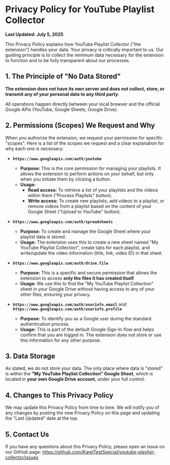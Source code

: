 # Privacy Policy for YouTube Playlist Collector

**Last Updated: July 5, 2025**

This Privacy Policy explains how YouTube Playlist Collector ("the extension") handles your data. Your privacy is critically important to us. Our guiding principle is to collect the minimum data necessary for the extension to function and to be fully transparent about our processes.

## 1. The Principle of "No Data Stored"

**The extension does not have its own server and does not collect, store, or transmit any of your personal data to any third party.**

All operations happen directly between your local browser and the official Google APIs (YouTube, Google Sheets, Google Drive).

## 2. Permissions (Scopes) We Request and Why

When you authorize the extension, we request your permission for specific "scopes". Here is a list of the scopes we request and a clear explanation for why each one is necessary:

*   **`https://www.googleapis.com/auth/youtube`**
    *   **Purpose:** This is the core permission for managing your playlists. It allows the extension to perform actions on your behalf, but only when you initiate them by clicking a button.
    *   **Usage:**
        *   **Read access:** To retrieve a list of your playlists and the videos within them ("Process Playlists" button).
        *   **Write access:** To create new playlists, add videos to a playlist, or remove videos from a playlist based on the content of your Google Sheet ("Upload to YouTube" button).

*   **`https://www.googleapis.com/auth/spreadsheets`**
    *   **Purpose:** To create and manage the Google Sheet where your playlist data is stored.
    *   **Usage:** The extension uses this to create a new sheet named "My YouTube Playlist Collection", create tabs for each playlist, and write/update the video information (title, link, video ID) in that sheet.

*   **`https://www.googleapis.com/auth/drive.file`**
    *   **Purpose:** This is a specific and secure permission that allows the extension to access **only the files it has created itself**.
    *   **Usage:** We use this to find the "My YouTube Playlist Collection" sheet in your Google Drive without having access to any of your other files, ensuring your privacy.

*   **`https://www.googleapis.com/auth/userinfo.email`** and **`https://www.googleapis.com/auth/userinfo.profile`**
    *   **Purpose:** To identify you as a Google user during the standard authentication process.
    *   **Usage:** This is part of the default Google Sign-In flow and helps confirm that you are logged in. The extension does not store or use this information for any other purpose.

## 3. Data Storage

As stated, we do not store your data. The only place where data is "stored" is within the **"My YouTube Playlist Collection" Google Sheet**, which is located in **your own Google Drive account**, under your full control.

## 4. Changes to This Privacy Policy

We may update this Privacy Policy from time to time. We will notify you of any changes by posting the new Privacy Policy on this page and updating the "Last Updated" date at the top.

## 5. Contact Us

If you have any questions about this Privacy Policy, please open an issue on our GitHub page: https://github.com/KarelTestSpecial/youtube-playlist-collector/issues
